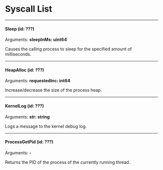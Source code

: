# Syscall List

---
#### Sleep (id: ???) 
Arguments: **sleepInMs: uint64**

Causes the calling process to sleep for the specified amount of milliseconds.
  

---
#### HeapAlloc (id: ???)
Arguments: **requestedInc: int64**

Increase/decrease the size of the process heap.  


---
#### KernelLog (id: ???)
Arguments: **str: string**

Logs a message to the kernel debug log.  

---
#### ProcessGetPid (id: ???)
Arguments: **-**

Returns the PID of the process of the currently running thread. 

